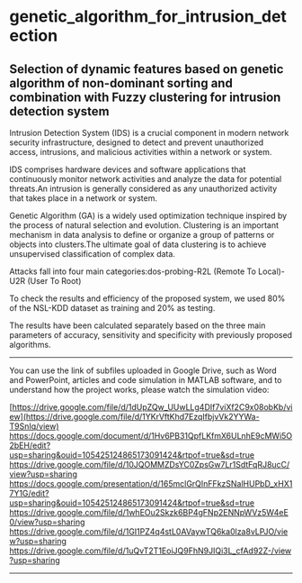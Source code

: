 # genetic_algorithm_for_intrusion_detection
Selection of dynamic features based on genetic algorithm of non-dominant sorting and combination with Fuzzy clustering for intrusion detection system
------------------------------------------
Intrusion Detection System (IDS) is a crucial component in modern network security infrastructure, designed to detect and prevent unauthorized access, intrusions, and malicious activities within a network or system.

IDS comprises hardware devices and software applications that continuously monitor network activities and analyze the data for potential threats.An intrusion is generally considered as any unauthorized activity that takes place in a network or system.

Genetic Algorithm (GA) is a widely used optimization technique inspired by the process of natural selection and evolution.
Clustering is an important mechanism in data analysis to define or organize a group of patterns or objects into clusters.The ultimate goal of data clustering is to achieve unsupervised classification of complex data.

Attacks fall into four main categories:dos-probing-R2L (Remote To Local)-U2R (User To Root)

To check the results and efficiency of the proposed system, we used 80% of the NSL-KDD dataset as training and 20% as testing.

The results have been calculated separately based on the three main parameters of accuracy, sensitivity and specificity with previously proposed algorithms.

-----------------------------------------------------
You can use the link of subfiles uploaded in Google Drive, such as Word and PowerPoint, articles and code simulation in MATLAB software, and to understand how the project works, please watch the simulation video:

[https://drive.google.com/file/d/1dUpZQw_UUwLLg4DIf7viXf2C9x08obKb/view](https://drive.google.com/file/d/1YKrVftKhd7EzqIfbjvVk2YYWa-T9SnIq/view)
https://docs.google.com/document/d/1Hv6PB31QpfLKfmX6ULnhE9cMWi5O2bEH/edit?usp=sharing&ouid=105425124865173091424&rtpof=true&sd=true
https://drive.google.com/file/d/10JQOMMZDsYC0ZpsGw7Lr1SdtFqRJ8ucC/view?usp=sharing
https://docs.google.com/presentation/d/165mclGrQInFFkzSNalHUPbD_xHX17Y1G/edit?usp=sharing&ouid=105425124865173091424&rtpof=true&sd=true
https://drive.google.com/file/d/1whEOu2Skzk6BP4gFNp2ENNpWVz5W4eE0/view?usp=sharing
https://drive.google.com/file/d/1GI1PZ4q4stL0AVaywTQ6ka0lza8vLPJO/view?usp=sharing
https://drive.google.com/file/d/1uQvT2T1EoiJQ9FhN9JIQi3L_cfAd92Z-/view?usp=sharing

------------------------------------------

